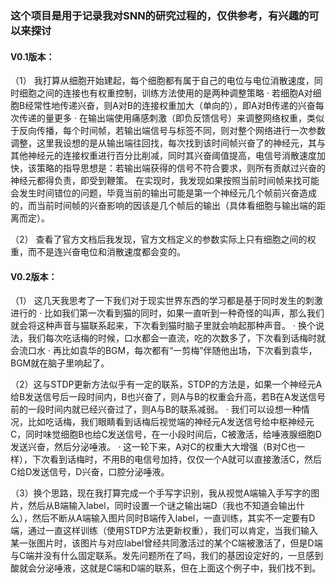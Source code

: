 ### 这个项目是用于记录我对SNN的研究过程的，仅供参考，有兴趣的可以来探讨


#### V0.1版本：
（1） 我打算从细胞开始建起，每个细胞都有属于自己的电位与电位消散速度，同时细胞之间的连接也有权重控制，训练方法使用的是两种调整策略
    · 若细胞A对细胞B经常性地传递兴奋，则A对B的连接权重加大（单向的），即A对B传递的兴奋每次传递的量更多
    · 在输出端使用痛感刺激（即负反馈信号）来调整网络权重，类似于反向传播，每个时间帧，若输出端信号与标签不同，则对整个网络进行一次参数调整，这里我设想的是从输出端往回找，每次找到该时间帧兴奋了的神经元，其与其他神经元的连接权重进行百分比削减，同时其兴奋阈值提高，电信号消散速度加快，该策略的指导思想是：若输出端获得的信号不符合要求，则所有贡献过兴奋的神经元都得负责，即受到鞭策。
  在实现时，我发现如果按照当前时间帧来找可能会发生时间错位的问题，毕竟当前的输出可能是第一个神经元几个帧前兴奋造成的，而当前时间帧的兴奋影响的因该是几个帧后的输出（具体看细胞与输出端的距离而定）。

（2） 查看了官方文档后我发现，官方文档定义的参数实际上只有细胞之间的权重，而不是连兴奋电位和消散速度都会变的。

#### V0.2版本：
（1） 这几天我思考了一下我们对于现实世界东西的学习都是基于同时发生的刺激进行的
    · 比如我们第一次看到猫的同时，如果一直听到一种奇怪的叫声，那么我们就会将这种声音与猫联系起来，下次看到猫时脑子里就会响起那种声音。
    · 换个说法，我们每次吃话梅的时候，口水都会一直流，吃的次数多了，下次看到话梅时就会流口水
    · 再比如袁华的BGM，每次都有“一剪梅”伴随他出场，下次看到袁华，BGM就在脑子里响起了。
    
（2）这与STDP更新方法似乎有一定的联系，STDP的方法是，如果一个神经元A给B发送信号后一段时间内，B也兴奋了，则A与B的权重会升高，若B在A发送信号前的一段时间内就已经兴奋过了，则A与B的联系减弱。
    · 我们可以设想一种情况，比如吃话梅，我们眼睛看到话梅后视觉端的神经元A发送信号给中枢神经元C，同时味觉细胞B也给C发送信号，在一小段时间后，C被激活，给唾液腺细胞D发送兴奋，然后分泌唾液。
    · 这一轮下来，A对C的权重大大增强（B对C也一样），下次看到话梅时，不用B的电信号加持，仅仅一个A就可以直接激活C，然后C给D发送信号，D兴奋，口腔分泌唾液。

（3）换个思路，现在我打算完成一个手写字识别，我从视觉A端输入手写字的图片，然后从B端输入label，同时设置一个谜之输出端D（我也不知道会输出什么），然后不断从A端输入图片同时B端传入label，一直训练，其实不一定要有D端，通过一直这样训练（使用STDP方法更新权重），我们可以肯定，当我们输入某一张图片时，该图片与对应label曾经共同激活过的某个C端被激活了，但是D端与C端并没有什么固定联系。发先问题所在了吗，我们的基因设定好的，一旦感到酸就会分泌唾液，这就是C端和D端的联系，但在上面这个例子中，我们找不到。




